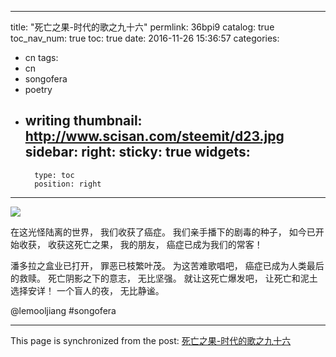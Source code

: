 
---
title: "死亡之果-时代的歌之九十六"
permlink: 36bpi9
catalog: true
toc_nav_num: true
toc: true
date: 2016-11-26 15:36:57
categories:
- cn
tags:
- cn
- songofera
- poetry
- writing
thumbnail: http://www.scisan.com/steemit/d23.jpg
sidebar:
    right:
        sticky: true
widgets:
    -
        type: toc
        position: right
---


![](http://www.scisan.com/steemit/d23.jpg)

在这光怪陆离的世界，
我们收获了癌症。
我们亲手播下的剧毒的种子，
如今已开始收获，
收获这死亡之果，
我的朋友，
癌症已成为我们的常客！

潘多拉之盒业已打开，
罪恶已枝繁叶茂。
为这苦难歌唱吧，
癌症已成为人类最后的救赎。
死亡阴影之下的意志，
无比坚强。
就让这死亡爆发吧，
让死亡和泥土选择安详！
一个盲人的夜，
无比静谧。

 @lemooljiang       #songofera

- - -

This page is synchronized from the post: [死亡之果-时代的歌之九十六](https://steemit.com/@lemooljiang/36bpi9)
